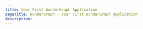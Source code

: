 ```yaml
---
title: Your First WunderGraph Application
pageTitle: WunderGraph - Your First WunderGraph Application
description:
---
```

